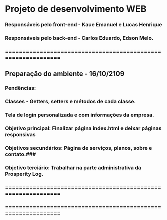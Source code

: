 # Projeto de desenvolvimento WEB #
### Responsáveis pelo front-end - Kaue Emanuel e Lucas Henrique ###
### Responsáveis pelo back-end - Carlos Eduardo, Edson Melo. ###

### ============================================================= ###
## Preparação do ambiente - 16/10/2109 ##

### Pendências: ###
### Classes - Getters, setters e métodos de cada classe. ###
### Tela de login personalizada e com informações da empresa. ###
### Objetivo principal: Finalizar página index.html e deixar páginas responsivas ###
### Objetivos secundários: Página de serviços, planos, sobre e contato.###
### Objetivo terciário: Trabalhar na parte administrativa da Prosperity Log.  ###

### ============================================================= ###

### ============================================================= ###

